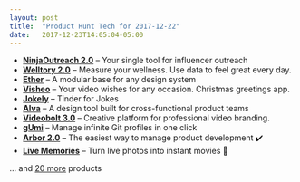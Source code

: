 ```yaml
---
layout: post
title:  "Product Hunt Tech for 2017-12-22"
date:   2017-12-23T14:05:04-05:00
---
```


* **[NinjaOutreach 2.0](https://www.producthunt.com/posts/ninjaoutreach-2-0?utm_campaign=producthunt-api&utm_medium=api&utm_source=Application%3A+Daily+Digest+RSS+%28ID%3A+3202%29)** – Your single tool for influencer outreach
* **[Welltory 2.0](https://www.producthunt.com/posts/welltory-2-0?utm_campaign=producthunt-api&utm_medium=api&utm_source=Application%3A+Daily+Digest+RSS+%28ID%3A+3202%29)** – Measure your wellness. Use data to feel great every day.
* **[Ether](https://www.producthunt.com/posts/ether?utm_campaign=producthunt-api&utm_medium=api&utm_source=Application%3A+Daily+Digest+RSS+%28ID%3A+3202%29)** – A modular base for any design system
* **[Visheo](https://www.producthunt.com/posts/visheo?utm_campaign=producthunt-api&utm_medium=api&utm_source=Application%3A+Daily+Digest+RSS+%28ID%3A+3202%29)** – Your video wishes for any occasion. Christmas greetings app.
* **[Jokely](https://www.producthunt.com/posts/jokely?utm_campaign=producthunt-api&utm_medium=api&utm_source=Application%3A+Daily+Digest+RSS+%28ID%3A+3202%29)** – Tinder for Jokes
* **[Alva](https://www.producthunt.com/posts/alva?utm_campaign=producthunt-api&utm_medium=api&utm_source=Application%3A+Daily+Digest+RSS+%28ID%3A+3202%29)** – A design tool built for cross-functional product teams
* **[Videobolt 3.0](https://www.producthunt.com/posts/videobolt-3-0?utm_campaign=producthunt-api&utm_medium=api&utm_source=Application%3A+Daily+Digest+RSS+%28ID%3A+3202%29)** – Creative platform for professional video branding.
* **[gUmi](https://www.producthunt.com/posts/gumi?utm_campaign=producthunt-api&utm_medium=api&utm_source=Application%3A+Daily+Digest+RSS+%28ID%3A+3202%29)** – Manage infinite Git profiles in one click
* **[Arbor 2.0](https://www.producthunt.com/posts/arbor-2-0?utm_campaign=producthunt-api&utm_medium=api&utm_source=Application%3A+Daily+Digest+RSS+%28ID%3A+3202%29)** – The easiest way to manage product development ✔️
* **[Live Memories](https://www.producthunt.com/posts/live-memories?utm_campaign=producthunt-api&utm_medium=api&utm_source=Application%3A+Daily+Digest+RSS+%28ID%3A+3202%29)** – Turn live photos into instant movies 📱

… and [20 more](https://www.producthunt.com/tech) products